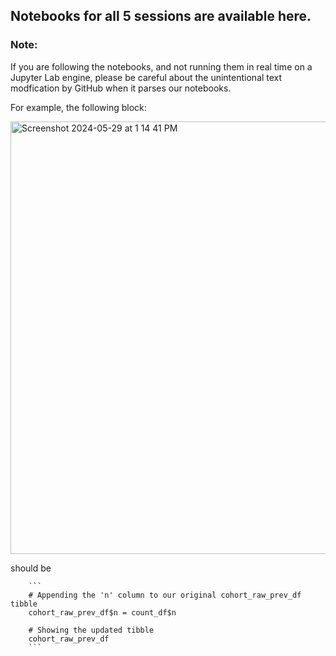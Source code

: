 ## Notebooks for all 5 sessions are available here.

### Note: 
If you are following the notebooks, and not running them in real time on a Jupyter Lab engine, please be careful about the unintentional text modfication by GitHub when it parses our notebooks.

For example, the following block:

<img width="692" alt="Screenshot 2024-05-29 at 1 14 41 PM" src="https://github.com/healthdisparities/SISG2024-Module4/assets/14136915/19a5d156-a2a3-4f1b-ac6e-5e583e1b257e">
      
should be

      
    
        ```
        # Appending the 'n' column to our original cohort_raw_prev_df tibble
        cohort_raw_prev_df$n = count_df$n
      
        # Showing the updated tibble
        cohort_raw_prev_df
        ```
